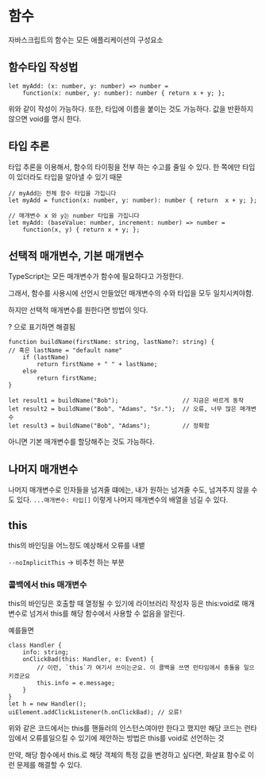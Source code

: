 # 함수

자바스크립트의 함수는 모든 애플리케이션의 구성요소

## 함수타입 작성법

```
let myAdd: (x: number, y: number) => number =
    function(x: number, y: number): number { return x + y; };
```

위와 같이 작성이 가능하다.
또한, 타입에 이름을 붙이는 것도 가능하다.
값을 반환하지 않으면 void를 명시 한다.


## 타입 추론

타입 추론을 이용해서, 함수의 타이핑을 전부 하는 수고를 줄일 수 있다.
한 쪽에만 타입이 있더라도 타입을 알아낼 수 있기 때문

```
// myAdd는 전체 함수 타입을 가집니다
let myAdd = function(x: number, y: number): number { return  x + y; };

// 매개변수 x 와 y는 number 타입을 가집니다
let myAdd: (baseValue: number, increment: number) => number =
    function(x, y) { return x + y; };
```

## 선택적 매개변수, 기본 매개변수

TypeScript는 모든 매개변수가 함수에 필요하다고 가정한다.

그래서, 함수를 사용시에 선언시 만들었던 매개변수의 수와 타입을 모두 일치시켜야함.

하지만 선택적 매개변수를 원한다면 방법이 잇다.

? 으로 표기하면 해결됨

```
function buildName(firstName: string, lastName?: string) {
// 혹은 lastName = "default name"
    if (lastName)
        return firstName + " " + lastName;
    else
        return firstName;
}

let result1 = buildName("Bob");                  // 지금은 바르게 동작
let result2 = buildName("Bob", "Adams", "Sr.");  // 오류, 너무 많은 매개변수
let result3 = buildName("Bob", "Adams");         // 정확함
```
아니면 기본 매개변수를 할당해주는 것도 가능하다.


## 나머지 매개변수

나머지 매개변수로 인자들을 넘겨줄 떄에는, 내가 원하는 넘겨줄 수도, 넘겨주지 않을 수도 있다.
`...매개변수: 타입[]`
이렇게 나머지 매개변수의 배열을 넘길 수 있다.

## this

this의 바인딩을 어느정도 예상해서 오류를 내뱉

`--noImplicitThis` -> 비추천 하는 부분

### 콜백에서 this 매개변수

this의 바인딩은 호출할 때 열정될 수 있기에 라이브러리 작성자 등은
this:void로 매개변수로 넘겨서 this를 해당 함수에서 사용할 수 없음을 알린다.

예를들면

```
class Handler {
    info: string;
    onClickBad(this: Handler, e: Event) {
        // 이런, `this`가 여기서 쓰이는군요. 이 콜백을 쓰면 런타임에서 충돌을 일으키겠군요
        this.info = e.message;
    }
}
let h = new Handler();
uiElement.addClickListener(h.onClickBad); // 오류!
```

위와 같은 코드에서는 this를 핸들러의 인스턴스여야만 한다고 했지만 해당 코드는 런타임에서 오류를일으킬 수 있기에
제안하는 방법은 this를 void로 선언하는 것

만약, 해당 함수에서 this.<property>로 해당 객체의 특정 값을 변경하고 싶다면, 화살표 함수로 이런 문제를 해결할 수 있다. 